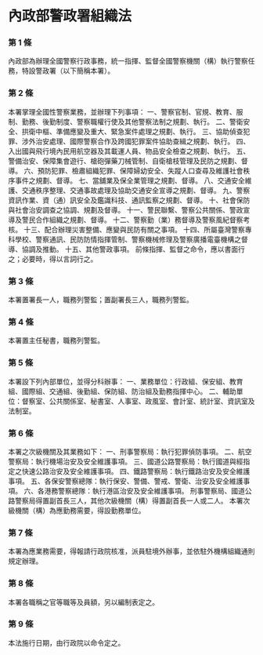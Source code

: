 # 內政部警政署組織法

### 第 1 條

內政部為辦理全國警察行政事務，統一指揮、監督全國警察機關（構）執行警察任務，特設警政署（以下簡稱本署）。

### 第 2 條

本署掌理全國性警察業務，並辦理下列事項：
一、警察官制、官規、教育、服制、勤務、後勤制度、警察職權行使及其他警察法制之規劃、執行。
二、警衛安全、拱衛中樞、準備應變及重大、緊急案件處理之規劃、執行。
三、協助偵查犯罪、涉外治安處理、國際警察合作及跨國犯罪案件協助查緝之規劃、執行。
四、入出國與飛行境內民用航空器及其載運人員、物品安全檢查之規劃、執行。
五、警備治安、保障集會遊行、槍砲彈藥刀械管制、自衛槍枝管理及民防之規劃、督導。
六、預防犯罪、檢肅組織犯罪、保障婦幼安全、失蹤人口查尋及維護社會秩序事件之規劃、督導。
七、當舖業及保全業管理之規劃、督導。
八、交通安全維護、交通秩序整理、交通事故處理及協助交通安全宣導之規劃、督導。
九、警察資訊作業、資（通）訊安全及鑑識科技、通訊監察之規劃、督導。
十、社會保防與社會治安調查之協調、規劃及督導。
十一、警民聯繫、警察公共關係、警政宣導及警民合作組織之規劃、督導。
十二、警察勤（業）務督導及警察風紀督察考核。
十三、配合辦理災害整備、應變與民防有關之事項。
十四、所屬臺灣警察專科學校、警察通訊、民防防情指揮管制、警察機械修理及警察廣播電臺機構之督導、協調及推動。
十五、其他警政事項。
前條指揮、監督之命令，應以書面行之；必要時，得以言詞行之。

### 第 3 條

本署置署長一人，職務列警監；置副署長三人，職務列警監。

### 第 4 條

本署置主任秘書，職務列警監。

### 第 5 條

本署設下列內部單位，並得分科辦事：
一、業務單位：行政組、保安組、教育組、國際組、交通組、後勤組、保防組、防治組及勤務指揮中心。
二、輔助單位：督察室、公共關係室、秘書室、人事室、政風室、會計室、統計室、資訊室及法制室。

### 第 6 條

本署之次級機關及其業務如下：
一、刑事警察局：執行犯罪偵防事項。
二、航空警察局：執行機場治安及安全維護事項。
三、國道公路警察局：執行國道與經指定之快速公路治安及安全維護事項。
四、鐵路警察局：執行鐵路治安及安全維護事項。
五、各保安警察總隊：執行保安、警備、警戒、警衛、治安及安全維護事項。
六、各港務警察總隊：執行港區治安及安全維護事項。
刑事警察局、國道公路警察局得置副首長三人，其他次級機關（構）得置副首長一人或二人。
本署次級機關（構）為應勤務需要，得設勤務單位。

### 第 7 條

本署為應業務需要，得報請行政院核准，派員駐境外辦事，並依駐外機構組織通則規定辦理。

### 第 8 條

本署各職稱之官等職等及員額，另以編制表定之。

### 第 9 條

本法施行日期，由行政院以命令定之。
